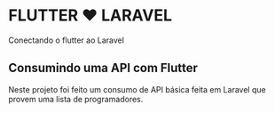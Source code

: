 # FLUTTER ❤️ LARAVEL
Conectando o flutter ao Laravel



## Consumindo uma API com Flutter

Neste projeto foi feito um consumo de API básica feita em Laravel que provem uma lista de programadores.
